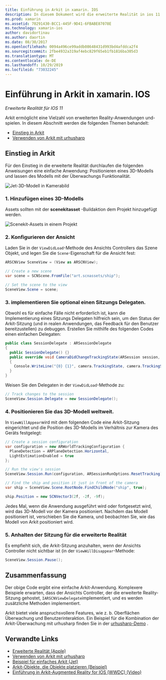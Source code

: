```yaml
---
title: Einführung in Arkit in xamarin. IOS
description: In diesem Dokument wird die erweiterte Realität in ios 11 mit Arkit beschrieben. Darin wird erläutert, wie Sie ein 3D-Modell zu einer APP hinzufügen, die Ansicht konfigurieren, einen Sitzungs Delegaten implementieren, das 3D-Modell auf der Welt positionieren und die Sitzung für die erweiterte Realität anhalten.
ms.prod: xamarin
ms.assetid: 70291430-BCC1-445F-9D41-6FBABE87078E
ms.technology: xamarin-ios
author: davidortinau
ms.author: daortin
ms.date: 08/30/2017
ms.openlocfilehash: 0094a496ce99addb08648431d993bd4afddca2f4
ms.sourcegitcommit: 2fbe4932a319af4ebc829f65eb1fb1816ba305d3
ms.translationtype: MT
ms.contentlocale: de-DE
ms.lasthandoff: 10/29/2019
ms.locfileid: "73032245"
---
```

# <a name="introduction-to-arkit-in-xamarinios"></a>Einführung in Arkit in xamarin. IOS

_Erweiterte Realität für IOS 11_

Arkit ermöglicht eine Vielzahl von erweiterten Reality-Anwendungen und-spielen. In diesem Abschnitt werden die folgenden Themen behandelt:

- [Einstieg in Arkit](#gettingstarted)
- [Verwenden von Arkit mit urhusharp](urhosharp.md)

<a name="gettingstarted" />

## <a name="getting-started-with-arkit"></a>Einstieg in Arkit

Für den Einstieg in die erweiterte Realität durchlaufen die folgenden Anweisungen eine einfache Anwendung: Positionieren eines 3D-Modells und lassen des Modells mit der Überwachungs Funktionalität.

![Jet-3D-Modell in Kamerabild](images/jet-sml.png)

### <a name="1-add-a-3d-model"></a>1. Hinzufügen eines 3D-Modells

Assets sollten mit der **scenekitasset** -Buildaktion dem Projekt hinzugefügt werden.

![Scenekit-Assets in einem Projekt](images/scene-assets.png)

### <a name="2-configure-the-view"></a>2. Konfigurieren der Ansicht

Laden Sie in der `ViewDidLoad`-Methode des Ansichts Controllers das Szene Objekt, und legen Sie die `Scene`-Eigenschaft für die Ansicht fest:

```csharp
ARSCNView SceneView = (View as ARSCNView);

// Create a new scene
var scene = SCNScene.FromFile("art.scnassets/ship");

// Set the scene to the view
SceneView.Scene = scene;
```

### <a name="3-optionally-implement-a-session-delegate"></a>3. implementieren Sie optional einen Sitzungs Delegaten.

Obwohl es für einfache Fälle nicht erforderlich ist, kann die Implementierung eines Sitzungs Delegaten hilfreich sein, um den Status der Arkit-Sitzung (und in realen Anwendungen, das Feedback für den Benutzer bereitzustellen) zu debuggen. Erstellen Sie mithilfe des folgenden Codes einen einfachen Delegaten:

```csharp
public class SessionDelegate : ARSessionDelegate
{
  public SessionDelegate() {}
  public override void CameraDidChangeTrackingState(ARSession session, ARCamera camera)
  {
    Console.WriteLine("{0} {1}", camera.TrackingState, camera.TrackingStateReason);
  }
}
```

Weisen Sie den Delegaten in der `ViewDidLoad`-Methode zu:

```csharp
// Track changes to the session
SceneView.Session.Delegate = new SessionDelegate();
```

### <a name="4-position-the-3d-model-in-the-world"></a>4. Positionieren Sie das 3D-Modell weltweit.

In `ViewWillAppear`wird mit dem folgenden Code eine Arkit-Sitzung eingerichtet und die Position des 3D-Modells im Verhältnis zur Kamera des Geräts festgelegt:

```csharp
// Create a session configuration
var configuration = new ARWorldTrackingConfiguration {
  PlaneDetection = ARPlaneDetection.Horizontal,
  LightEstimationEnabled = true
};

// Run the view's session
SceneView.Session.Run(configuration, ARSessionRunOptions.ResetTracking);

// Find the ship and position it just in front of the camera
var ship = SceneView.Scene.RootNode.FindChildNode("ship", true);

ship.Position = new SCNVector3(2f, -2f, -9f);
```

Jedes Mal, wenn die Anwendung ausgeführt wird oder fortgesetzt wird, wird das 3D-Modell vor der Kamera positioniert. Nachdem das Modell positioniert ist, verschieben Sie die Kamera, und beobachten Sie, wie das Modell von Arkit positioniert wird.

### <a name="5-pause-the-augmented-reality-session"></a>5. Anhalten der Sitzung für die erweiterte Realität

Es empfiehlt sich, die Arkit-Sitzung anzuhalten, wenn der Ansichts Controller nicht sichtbar ist (in der `ViewWillDisappear`-Methode:

```csharp
SceneView.Session.Pause();
```

## <a name="summary"></a>Zusammenfassung

Der obige Code ergibt eine einfache Arkit-Anwendung. Komplexere Beispiele erwarten, dass der Ansichts Controller, der die erweiterte Reality-Sitzung gehostet, `IARSCNViewDelegate`implementiert, und es werden zusätzliche Methoden implementiert.

Arkit bietet viele anspruchsvollere Features, wie z. b. Oberflächen Überwachung und Benutzerinteraktion. Ein Beispiel für die Kombination der Arkit-Überwachung mit urhusharp finden Sie in der [urhusharp-Demo](urhosharp.md) .

## <a name="related-links"></a>Verwandte Links

- [Erweiterte Realität (Apple)](https://developer.apple.com/arkit/)
- [Verwenden von Arkit mit urhusharp](urhosharp.md)
- [Beispiel für einfaches Arkit (Jet)](https://docs.microsoft.com/samples/xamarin/ios-samples/ios11-arkitsample)
- [Arkit-Objekte, die Objekte platzieren (Beispiel)](https://docs.microsoft.com/samples/xamarin/ios-samples/ios11-arkitplacingobjects)
- [Einführung in Arkit-Augmented Reality for IOS (WWDC) (Video)](https://developer.apple.com/videos/play/wwdc2017/602/)
